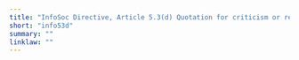 ```yaml
---
title: "InfoSoc Directive, Article 5.3(d) Quotation for criticism or review"
short: "info53d"
summary: ""
linklaw: ""
---
```

